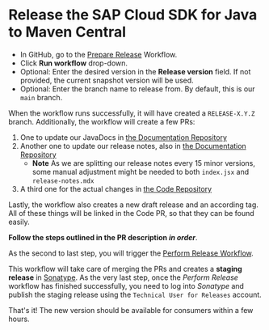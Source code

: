 # Release the SAP Cloud SDK for Java to Maven Central

- In GitHub, go to the [Prepare Release](https://github.com/SAP/cloud-sdk-java/actions/workflows/prepare-release.yaml) Workflow.
- Click **Run workflow** drop-down.
- Optional: Enter the desired version in the **Release version** field. If not provided, the current snapshot version will be used.
- Optional: Enter the branch name to release from. By default, this is our `main` branch.

When the workflow runs successfully, it will have created a `RELEASE-X.Y.Z` branch.
Additionally, the workflow will create a few PRs:

1. One to update our JavaDocs in [the Documentation Repository](https://github.com/sap/cloud-sdk)
2. Another one to update our release notes, also in [the Documentation Repository](https://github.com/sap/cloud-sdk)
    * **Note** As we are splitting our release notes every 15 minor versions, some manual adjustment might be needed to both `index.jsx` and `release-notes.mdx`
3. A third one for the actual changes in [the Code Repository](https://github.com/sap/cloud-sdk-java)

Lastly, the workflow also creates a new draft release and an according tag.
All of these things will be linked in the Code PR, so that they can be found easily.

**Follow the steps outlined in the PR description _in order_**.

As the second to last step, you will trigger the [Perform Release Workflow](https://github.com/SAP/cloud-sdk-java/actions/workflows/perform-release.yml).

This workflow will take care of merging the PRs and creates a **staging release** in [Sonatype](https://oss.sonatype.org/).
As the very last step, once the _Perform Release_ workflow has finished successfully, you need to log into _Sonatype_ and publish the staging release using the `Technical User for Releases` account.

That's it!
The new version should be available for consumers within a few hours.
